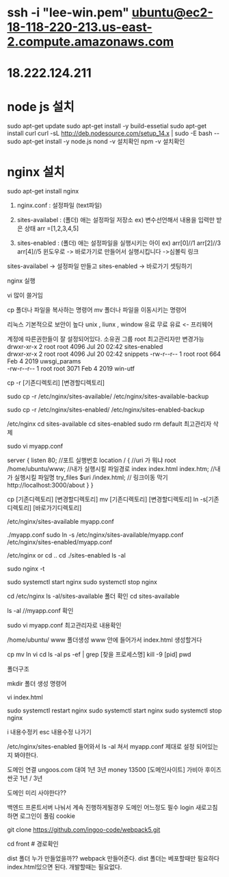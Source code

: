 # ssh -i "lee-win.pem" ubuntu@ec2-18-118-220-213.us-east-2.compute.amazonaws.com

# 18.222.124.211

# node js 설치
sudo apt-get update
sudo apt-get install -y build-essetial
sudo apt-get install curl
curl -sL http://deb.nodesource.com/setup_14.x | sudo -E bash --
sudo apt-get install -y node.js
nond -v 설치확인
npm -v 설치확인
# nginx 설치
sudo apt-get install nginx

1. nginx.conf : 설정파일 (text파일)
2. sites-availabel : (폴더) 애는 설정파일 저장소
ex) 변수선언해서 내용을 입력만 받은 상태 arr =[1,2,3,4,5]

3. sites-enabled : (폴더) 애는 설정파일을 실행시키는 아이
ex) arr[0]//1
arr[2]//3
arr[4]//5
윈도우로 -> 바로가기로 만들어서 실행시킵니다 ->심볼릭 링크

sites-availabel -> 설정파일 만들고
sites-enabled -> 바로가기 셋팅하기

nginx 실행

vi 많이 쓸거임

cp 폴더나 파일을 복사하는 명령어
mv 폴더나 파일을 이동시키는 명령어

리눅스 기본적으로 보안이 높다
unix , liunx , window
유료    무료    유료
        <- 프리웨어

계정에 따른권한들이 잘 설정되어있다.
            소유권 그룹 root 최고관리자만 변경가능
drwxr-xr-x  2 root root 4096 Jul 20 02:42 sites-enabled       
drwxr-xr-x  2 root root 4096 Jul 20 02:42 snippets
-rw-r--r--  1 root root  664 Feb  4  2019 uwsgi_params        
-rw-r--r--  1 root root 3071 Feb  4  2019 win-utf

cp -r [기존디렉토리] [변경할디렉토리]

sudo cp -r /etc/nginx/sites-available/ /etc/nginx/sites-available-backup

sudo cp -r /etc/nginx/sites-enabled/ /etc/nginx/sites-enabled-backup

/etc/nginx 
cd sites-available
cd sites-enabled
sudo rm default 최고관리자 삭제

sudo vi myapp.conf

server {
    listen 80; //포트 실행번호
    location / { //uri 가 뭐냐
        root /home/ubuntu/www;  //내가 실행시킬 파일경로
        index index.html index.htm; //내가 실행시킬 파일명
        try_files $uri /index.html; // 링크이동 막기 http://localhost:3000/about
    }
}

cp [기존디렉토리] [변경할디렉토리]
mv [기존디렉토리] [변경할디렉토리]
ln -s[기존디렉토리] [바로가기디렉토리]

/etc/nginx/sites-available
myapp.conf

./myapp.conf
sudo ln -s /etc/nginx/sites-available/myapp.conf /etc/nginx/sites-enabled/myapp.conf

/etc/nginx or cd ..
cd ./sites-enabled
ls -al

sudo nginx -t

sudo systemctl start nginx
sudo systemctl stop nginx


cd /etc/nginx
ls -al/sites-available 폴더 확인
cd sites-available

ls -al //myapp.conf 확인

sudo vi myapp.conf 최고관리자로 내용확인

/home/ubuntu/ www 폴더생성
www 안에 들어가서 index.html 생성할거다

cp
mv
ln
vi
cd
ls -al
ps -ef | grep [찾을 프로세스명]
kill -9 [pid]
pwd

폴더구조


mkdir 폴더 생성 명령어 

vi index.html

sudo systemctl restart nginx
sudo systemctl start nginx
sudo systemctl stop nginx

i 내용수정키
esc 내용수정 나가기

/etc/nginx/sites-enabled 들어와서
ls -al 쳐서 myapp.conf 제대로 설정 되어있는지 봐야한다.




도메인 연결
ungoos.com 대여 1년 3년
money 13500
[도메인사이트]
가비아 
후이즈
싼곳 1년 / 3년

도메인 미리 사야한다??


백엔드 프론트서버 나눠서 계속 진행하게될경우
도메인 어느정도 필수
login 새로고침하면 로그인이 풀림 cookie

git clone https://github.com/ingoo-code/webpack5.git

cd front # 경로확인

dist 폴더 누가 만들었을까?? webpack 만들어준다.
dist 폴더는 베포할때만 필요하다 index.html있으면 된다. 개발할때는 필요없다.





